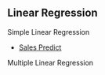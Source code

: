 ## Linear Regression
Simple Linear Regression
 * [Sales Predict](Simple%20Linear%20Regression/README.md)
 
Multiple Linear Regression
